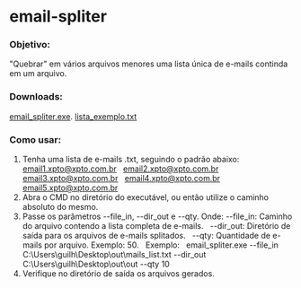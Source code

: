 # email-spliter

### Objetivo:
"Quebrar" em vários arquivos menores uma lista única de e-mails continda em um arquivo.

### Downloads:
[email_spliter.exe](https://github.com/guilhermemaas/email-spliter/blob/main/dist/email_spliter.exe).
[lista_exemplo.txt](https://github.com/guilhermemaas/email-spliter/blob/main/lista_exemplo/lista_exemplo.txt)

### Como usar:
1. Tenha uma lista de e-mails .txt, seguindo o padrão abaixo:
email1.xpto@xpto.com.br&nbsp;&nbsp;
email2.xpto@xpto.com.br&nbsp;&nbsp;
email3.xpto@xpto.com.br&nbsp;&nbsp;
email4.xpto@xpto.com.br&nbsp;&nbsp;
email5.xpto@xpto.com.br
2. Abra o CMD no diretório do executável, ou então utilize o caminho absoluto do mesmo.
3. Passe os parâmetros --file_in, --dir_out e --qty. Onde:
--file_in: Caminho do arquivo contendo a lista completa de e-mails.&nbsp;&nbsp;
--dir_out: Diretório de saída para os arquivos de e-mails splitados.&nbsp;&nbsp;
--qty: Quantidade de e-mails por arquivo. Exemplo: 50.&nbsp;&nbsp;
Exemplo:&nbsp;&nbsp;
email_spliter.exe --file_in C:\Users\guilh\Desktop\out\mails_list.txt --dir_out C:\Users\guilh\Desktop\out\out --qty 10
4. Verifique no diretório de saída os arquivos gerados.